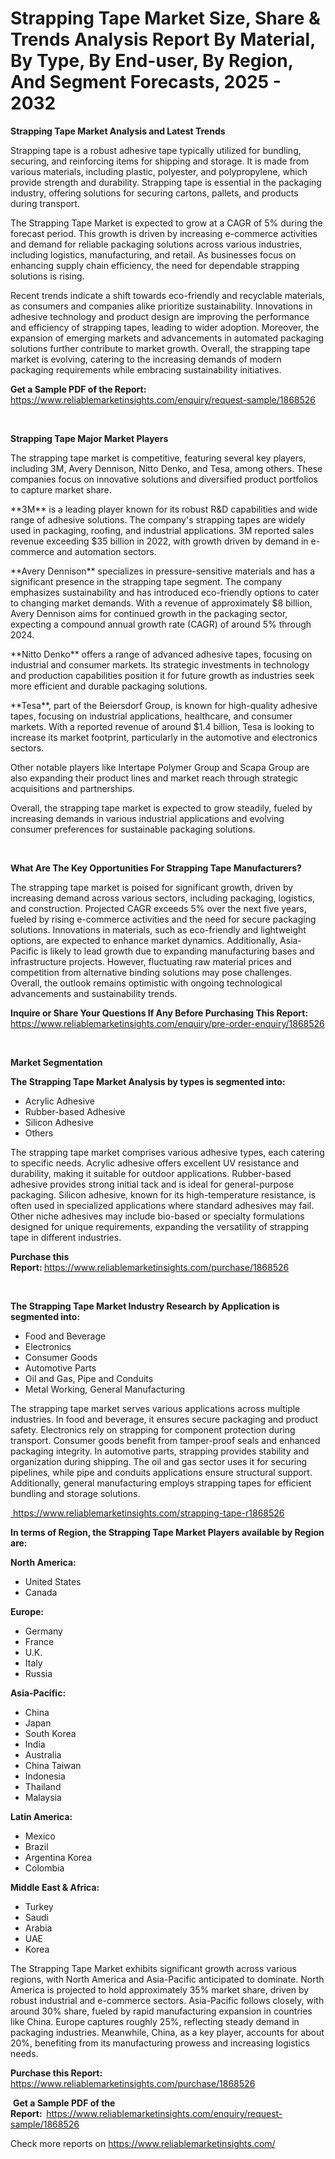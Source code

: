 <p><h1>Strapping Tape Market Size, Share & Trends Analysis Report By Material, By Type, By End-user, By Region, And Segment Forecasts, 2025 - 2032</h1></p><p><strong>Strapping Tape Market Analysis and Latest Trends</strong></p>
<p><p>Strapping tape is a robust adhesive tape typically utilized for bundling, securing, and reinforcing items for shipping and storage. It is made from various materials, including plastic, polyester, and polypropylene, which provide strength and durability. Strapping tape is essential in the packaging industry, offering solutions for securing cartons, pallets, and products during transport.</p><p>The Strapping Tape Market is expected to grow at a CAGR of 5% during the forecast period. This growth is driven by increasing e-commerce activities and demand for reliable packaging solutions across various industries, including logistics, manufacturing, and retail. As businesses focus on enhancing supply chain efficiency, the need for dependable strapping solutions is rising.</p><p>Recent trends indicate a shift towards eco-friendly and recyclable materials, as consumers and companies alike prioritize sustainability. Innovations in adhesive technology and product design are improving the performance and efficiency of strapping tapes, leading to wider adoption. Moreover, the expansion of emerging markets and advancements in automated packaging solutions further contribute to market growth. Overall, the strapping tape market is evolving, catering to the increasing demands of modern packaging requirements while embracing sustainability initiatives.</p></p>
<p><strong>Get a Sample PDF of the Report:&nbsp;</strong> <a href="https://www.reliablemarketinsights.com/enquiry/request-sample/1868526?utm_campaign=2606&utm_medium=2&utm_source=Github&utm_content=ia&utm_term=31032025&utm_id=strapping-tape">https://www.reliablemarketinsights.com/enquiry/request-sample/1868526</a></p>
<p>&nbsp;</p>
<p><strong>Strapping Tape Major Market Players</strong></p>
<p><p>The strapping tape market is competitive, featuring several key players, including 3M, Avery Dennison, Nitto Denko, and Tesa, among others. These companies focus on innovative solutions and diversified product portfolios to capture market share.</p><p>**3M** is a leading player known for its robust R&D capabilities and wide range of adhesive solutions. The company's strapping tapes are widely used in packaging, roofing, and industrial applications. 3M reported sales revenue exceeding $35 billion in 2022, with growth driven by demand in e-commerce and automation sectors.</p><p>**Avery Dennison** specializes in pressure-sensitive materials and has a significant presence in the strapping tape segment. The company emphasizes sustainability and has introduced eco-friendly options to cater to changing market demands. With a revenue of approximately $8 billion, Avery Dennison aims for continued growth in the packaging sector, expecting a compound annual growth rate (CAGR) of around 5% through 2024.</p><p>**Nitto Denko** offers a range of advanced adhesive tapes, focusing on industrial and consumer markets. Its strategic investments in technology and production capabilities position it for future growth as industries seek more efficient and durable packaging solutions.</p><p>**Tesa**, part of the Beiersdorf Group, is known for high-quality adhesive tapes, focusing on industrial applications, healthcare, and consumer markets. With a reported revenue of around $1.4 billion, Tesa is looking to increase its market footprint, particularly in the automotive and electronics sectors.</p><p>Other notable players like Intertape Polymer Group and Scapa Group are also expanding their product lines and market reach through strategic acquisitions and partnerships. </p><p>Overall, the strapping tape market is expected to grow steadily, fueled by increasing demands in various industrial applications and evolving consumer preferences for sustainable packaging solutions.</p></p>
<p>&nbsp;</p>
<p><strong>What Are The Key Opportunities For Strapping Tape Manufacturers?</strong></p>
<p><p>The strapping tape market is poised for significant growth, driven by increasing demand across various sectors, including packaging, logistics, and construction. Projected CAGR exceeds 5% over the next five years, fueled by rising e-commerce activities and the need for secure packaging solutions. Innovations in materials, such as eco-friendly and lightweight options, are expected to enhance market dynamics. Additionally, Asia-Pacific is likely to lead growth due to expanding manufacturing bases and infrastructure projects. However, fluctuating raw material prices and competition from alternative binding solutions may pose challenges. Overall, the outlook remains optimistic with ongoing technological advancements and sustainability trends.</p></p>
<p><strong>Inquire or Share Your Questions If Any Before Purchasing This Report:</strong> <a href="https://www.reliablemarketinsights.com/enquiry/pre-order-enquiry/1868526?utm_campaign=2606&utm_medium=2&utm_source=Github&utm_content=ia&utm_term=31032025&utm_id=strapping-tape">https://www.reliablemarketinsights.com/enquiry/pre-order-enquiry/1868526</a></p>
<p>&nbsp;</p>
<p><strong>Market Segmentation</strong></p>
<p><strong>The Strapping Tape Market Analysis by types is segmented into:</strong></p>
<p><ul><li>Acrylic Adhesive</li><li>Rubber-based Adhesive</li><li>Silicon Adhesive</li><li>Others</li></ul></p>
<p><p>The strapping tape market comprises various adhesive types, each catering to specific needs. Acrylic adhesive offers excellent UV resistance and durability, making it suitable for outdoor applications. Rubber-based adhesive provides strong initial tack and is ideal for general-purpose packaging. Silicon adhesive, known for its high-temperature resistance, is often used in specialized applications where standard adhesives may fail. Other niche adhesives may include bio-based or specialty formulations designed for unique requirements, expanding the versatility of strapping tape in different industries.</p></p>
<p><strong>Purchase this Report:&nbsp;</strong><a href="https://www.reliablemarketinsights.com/purchase/1868526?utm_campaign=2606&utm_medium=2&utm_source=Github&utm_content=ia&utm_term=31032025&utm_id=strapping-tape">https://www.reliablemarketinsights.com/purchase/1868526</a></p>
<p>&nbsp;</p>
<p><strong>The Strapping Tape Market Industry Research by Application is segmented into:</strong></p>
<p><ul><li>Food and Beverage</li><li>Electronics</li><li>Consumer Goods</li><li>Automotive Parts</li><li>Oil and Gas, Pipe and Conduits</li><li>Metal Working, General Manufacturing</li></ul></p>
<p><p>The strapping tape market serves various applications across multiple industries. In food and beverage, it ensures secure packaging and product safety. Electronics rely on strapping for component protection during transport. Consumer goods benefit from tamper-proof seals and enhanced packaging integrity. In automotive parts, strapping provides stability and organization during shipping. The oil and gas sector uses it for securing pipelines, while pipe and conduits applications ensure structural support. Additionally, general manufacturing employs strapping tapes for efficient bundling and storage solutions.</p></p>
<p><a href="https://www.reliablemarketinsights.com/strapping-tape-r1868526?utm_campaign=2606&utm_medium=2&utm_source=Github&utm_content=ia&utm_term=31032025&utm_id=strapping-tape">&nbsp;https://www.reliablemarketinsights.com/strapping-tape-r1868526</a></p>
<p><strong>In terms of Region, the Strapping Tape Market Players available by Region are:</strong></p>
<p>
    <p> <strong> North America: </strong>
        <ul>
            <li>United States</li>
            <li>Canada</li>
        </ul>
        </p> 
    <p> <strong> Europe: </strong>
        <ul>
            <li>Germany</li>
            <li>France</li>
            <li>U.K.</li>
            <li>Italy</li>
            <li>Russia</li>
        </ul>
        </p> 
    <p> <strong> Asia-Pacific: </strong>
        <ul>
            <li>China</li>
            <li>Japan</li>
            <li>South Korea</li>
            <li>India</li>
            <li>Australia</li>
            <li>China Taiwan</li>
            <li>Indonesia</li>
            <li>Thailand</li>
            <li>Malaysia</li>
        </ul>
        </p> 
    <p> <strong> Latin America: </strong>
        <ul>
            <li>Mexico</li>
            <li>Brazil</li>
            <li>Argentina Korea</li>
            <li>Colombia</li>
        </ul>
        </p> 
    <p> <strong> Middle East & Africa: </strong>
        <ul>
            <li>Turkey</li>
            <li>Saudi</li>
            <li>Arabia</li>
            <li>UAE</li>
            <li>Korea</li>
        </ul>
    </p>
    </p>
<p><p>The Strapping Tape Market exhibits significant growth across various regions, with North America and Asia-Pacific anticipated to dominate. North America is projected to hold approximately 35% market share, driven by robust industrial and e-commerce sectors. Asia-Pacific follows closely, with around 30% share, fueled by rapid manufacturing expansion in countries like China. Europe captures roughly 25%, reflecting steady demand in packaging industries. Meanwhile, China, as a key player, accounts for about 20%, benefiting from its manufacturing prowess and increasing logistics needs.</p></p>
<p><strong>Purchase this Report: </strong><a href="https://www.reliablemarketinsights.com/purchase/1868526?utm_campaign=2606&utm_medium=2&utm_source=Github&utm_content=ia&utm_term=31032025&utm_id=strapping-tape">https://www.reliablemarketinsights.com/purchase/1868526</a></p>
<p>&nbsp;<strong>Get a Sample PDF of the Report:&nbsp;&nbsp;</strong><a href="https://www.reliablemarketinsights.com/enquiry/request-sample/1868526?utm_campaign=2606&utm_medium=2&utm_source=Github&utm_content=ia&utm_term=31032025&utm_id=strapping-tape">https://www.reliablemarketinsights.com/enquiry/request-sample/1868526</a></p>
<p><strong></strong></p>
<p>Check more reports on <a href="https://www.reliablemarketinsights.com/?utm_campaign=2606&utm_medium=2&utm_source=Github&utm_content=ia&utm_term=31032025&utm_id=strapping-tape">https://www.reliablemarketinsights.com/</a></p>